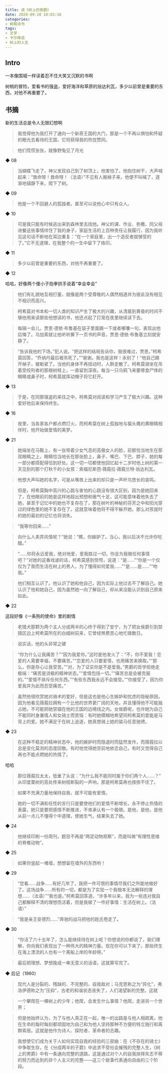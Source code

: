 ```yaml
---
title: 读《树上的男爵》
date: 2020-09-28 18:03:16
categories:
- 柳絮诗书
tags:
- 文学
- 卡尔维诺
- 树上的人生
---
```

## Intro

一本像围城一样读着忍不住大笑又沉默的书啊

树梢的冒险，爱看书的强盗，爱好海洋和草原的翁达利瓦，多少以前曾是重要的东西，对他不再重要了。

## 书摘

新的生活总是令人无限幻想啊
>我觉得他为我打开了通向一个新奇王国的大门，那是一个不再以惧怕和怀疑的眼光去看待的王国，它将获得我的热忱赞同。


> 他们慌慌张张，就像野兔见了月光

◆ 08

> 当蝴蝶飞走了，神父发现自己到了树顶上，他害怕了。他抱住树干，大声喊起来：“救命呀！救命呀！（法语）”不见有人搬梯子来，他便不叫喊了，逐渐地镇静下来，爬下了树。

◆ 09

> 他是一个不回避人的孤独者。甚至可以说他心中只有众人。

◆ 10

> 可是我只能有时候逃出来到森林里去找他。神父的课、作业、弥撒、同父母进餐这些事情绊住了我的身子，家庭生活的上百种责任让我履行，因为我听见这句话不断地在耳边重复：“在一个家庭里，出一个造反者就够受的了。”它不无道理，在我整个的一生中留下了烙印。

◆ 11

> 多少以前曾是重要的东西，对他不再重要了。

◆ 12

哈哈，好像两个傻小子抱拳拱手说着“幸会幸会”
>他们有礼貌地互相打量，就像是两个受尊敬的人偶然相遇并为彼此没有相见不相识而高兴。



> 柯希莫对书本和一切人类的知识产生了极大的兴趣，从清晨到黄昏的时间不够他用来读那些他想读的书，他还点起了灯笼在夜里继续读下去。

> 每隔一会儿，贾恩·德依·布鲁基在袋子里面踢一下或者嘟囔一句，表现出他后悔了。乌加索就让他听听撕下一页书的声音，贾恩·德依·布鲁基立刻就安静了。

> “告诉我他的下场。”犯人说。“把这样的结局告诉你，我很难过，贾恩。”柯希莫回答，“乔纳丹最后被吊死了。”“谢谢。我也是这样！永别了！”他自己踢开梯子，被勒紧了。当他的身体不再扭动时，人群走散了。柯希莫骑坐在吊着受绞刑者的那根树枝上，一直留到深夜。每当一只乌鸦飞来要啄食尸体的眼睛或鼻子时，柯希莫就挥动帽子将它赶开。

◆ 13

> 于是，在同那强盗的来往之中，柯希莫对阅读和学习产生了极大兴趣。这种爱好他后来保持终生。

◆ 16

> 夜里，当各家各户都点燃灯火，而柯希莫在树上孤独地与猫头鹰的黄眼睛相伴时，他开始做爱情的美梦。

◆ 21

> 她端坐在马鞍上，有一张带着少女气息的高傲女人的脸，前额恰当地生在那双眼睛之上，眼睛恰当地长在那张脸上，鼻子、嘴巴、下巴、脖子，她的每一部分都搭配得恰到好处。这一切一切都使他回忆起十二岁时他上树的第一天见到的那个打秋千的小女孩：索福尼斯芭·薇莪拉·薇莪兰特·翁达利瓦。

> 他想大声叫她的名字，可是从嘴唇上出来的却只是一声旰鸟悠长的哀鸣。

> 但是，柯希莫胸中高兴的心跳与害怕的心跳没有很大区别，因为是她回来了，在他眼前的她是这样地超出预想和傲气十足，这可能意味着他失去了她，甚至于记忆中的她也不复存在了，那在树叶的神秘的芬芳之中和阳光穿过的绿色里的她不复存在了。这就意味着他将不得不躲开她，那么对孩提时的她的最初的记忆也将消失。

> “我等你回来……”

> 向什么人卖弄风情呢？”她说：“瞧，你嫉妒了。当心，我以后决不允许你吃醋。”

> “……你将永远爱我，绝对地爱，爱我胜过一切，你会为我做任何事情吧？”对她的这番戏谑的话，柯希莫感到惊愕，说道：“是……”“你是一个仅仅为了我而生活在树上的男人，为了懂得如何爱我……”“是……是……”“吻我。”

> 他们相互认识了。他认识了她和他自己，因为实际上他过去不了解自己。她认识了他和她自己，因为虽然她一向了解自己，却从来没能认识到自己原来如此。

◆ 22

这段好像《一条狗的使命》里的剧情
>老猎犬那颗为两个主人分成两半的心终于得到了安宁，为了把女侯爵引到禁猎区边上柯希莫所在的白蜡树前来，它曾经煞费苦心地忙碌数日。

> 说实话，他的头非常之硬

> “你为什么让我痛苦？”“因为我爱你。”这时是他发火了：“不，你不爱我！恋爱的人需要幸福，不要痛苦。”“恋爱的人只要爱情，也用痛苦来换取。”“那么，你是存心让我受苦。”“对，为了证实你是不是爱我。”男爵的哲学拒绝走极端：“痛苦是消极的精神状态。”“爱情包括一切。”“痛苦总是会被克服的。”“爱情不排斥任何东西。”“有些东西我永远不会接受。”“你接受了，因为你爱我并为此而忍受痛苦。”

> 虽然他很欣赏她对骑术的爱好，但是这也是他心生嫉妒和忧虑的隐秘原因，因为他看见薇莪拉拥有一个比他的世界更广阔的天地，并且懂得他不可能独占她，不可能把她禁锢在他的王国的边境线之内。女侯爵呢，也许她为自己不能同时身兼情人和女骑士而苦恼：有时她模糊地希望同柯希莫的爱能是马背上的爱。她不满足于在树上追逐，她真想骑上她的骏马任意驰骋。

◆ 23

> 在这种不稳定的精神状态中，他的嫉妒时而隐退时而猛然发作，而薇莪拉以总是变化莫测的态度回敬。有时他觉得她空前地依恋自己，有时又觉得自己再也不能点燃她的热情了。

哈哈
>那位薇莪拉太太，低垂了头说：“为什么我不能同时属于你们两个人……？”
从印度栗树的高处传来树枝断裂的一声响，那是柯希莫再也按捺不住了。


> 如果不充满力量地保持自我，就不可能有爱情。

> 她的一切不满和任性的言行只是要使他们的爱情不断增长，永不停止热情的表露，她只是要把感情不断推进，不肯承认有一个极限。是他，是他，是他从前一点儿不懂得个中道理，使她生气，结果失去了她。

◆ 24

> 他继续印刷一份周刊，题目不再是“两足动物观察”，而是叫做“有理性思维的脊椎动物”。

◆ 25

> 如果你竖起一堵墙，想想留在墙外的东西哟！

◆ 29

> “您看……战争……有好几年了，我把一件可恨的事情尽我们之所能地做好了。这场战争……所有的一切，都是为了实现一个我根本无法解释的理想……（法语）”“我也是。”柯希莫回答道，“许多年以来，我为一些连对我自己都解释不清的理想而活着，但是我做了一件好事情：生活在树上。（法语）”

> “我是亲王安德烈……”奔驰的战马把他的姓氏卷走了。

◆ 30

> “你活了六十五年了，怎么能继续待在树上呢？你想说的你都说了，我们理解，你向我们表现出了一种伟大的精神力量。现在你可以下来了。那些终生在海上漂流的人也有一个离船上岸的年龄呀。”

> 最后把理想、梦想挽成一串无意义的话语，这就算写完了。

◆ 后记（1960）

> 现代人是分裂的、残缺的、不完整的、自我敌对；马克思称之为“异化”，弗洛伊德称之为“压抑”，古老的和谐状态丧失了，人们渴望新的完整。这就

> 一个攀爬在一棵树上的少年；他爬，会发生什么事情？他爬，走进另一个世界；

> 但是他始终认为，为了与他人真正在一起，唯一的出路是与他人相疏离，他在生命的每时每刻都顽固地为自己和为他人坚持那种不方便的特立独行和离群索居。这就是他作为诗人、探险者、革命者的志趣。

> 我想使它们成为关于人如何实现自我的经验的三部曲：在《不存在的骑士》中争取生存，在《分成两半的子爵》中追求不受社会摧残的完整人生，《树上的男爵》中有一条通向完整的道路，这是通过对个人的自我抉择矢志不移的努力而达到的非个人主义的完整——这三个故事代表通向自由的三个阶段。